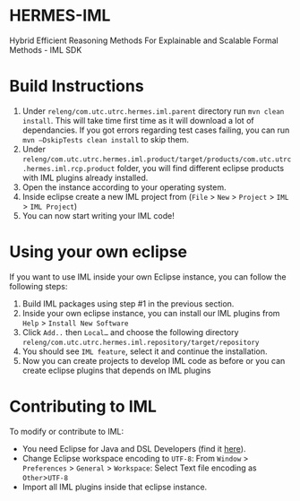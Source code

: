 # HERMES-IML
Hybrid Efficient Reasoning Methods For Explainable and Scalable Formal Methods - IML SDK


# Build Instructions
1.  Under `releng/com.utc.utrc.hermes.iml.parent` directory run `mvn clean install`. This will take time first time as it will download a lot of dependancies. If you got errors regarding test cases failing, you can run `mvn –DskipTests clean install` to skip them.
2. Under `releng/com.utc.utrc.hermes.iml.product/target/products/com.utc.utrc.hermes.iml.rcp.product` folder, you will find different eclipse products with IML plugins already installed. 
4. Open the instance according to your operating system.
5. Inside eclipse create a new IML project from (`File` > `New` > `Project` > `IML` > `IML Project`)
6. You can now start writing your IML code!

# Using your own eclipse
If you want to use IML inside your own Eclipse instance, you can follow the following steps:
1. Build IML packages using step #1 in the previous section.
2. Inside your own eclipse instance, you can install our IML plugins from `Help` > `Install New Software`
3. Click `Add..` then `Local…` and choose the following directory `releng/com.utc.utrc.hermes.iml.repository/target/repository`
4. You should see `IML feature`, select it and continue the installation.
5. Now you can create projects to develop IML code as before or you can create eclipse plugins that depends on IML plugins


# Contributing to IML
To modify or contribute to IML: 
* You need Eclipse for Java and DSL Developers (find it [here](https://www.eclipse.org/downloads/packages/release/oxygen/3a/eclipse-ide-java-and-dsl-developers)). 
* Change Eclipse workspace encoding to `UTF-8`: From `Window` > `Preferences` > `General` > `Workspace`: Select Text file encoding as `Other`>`UTF-8`
* Import all IML plugins inside that eclipse instance.
